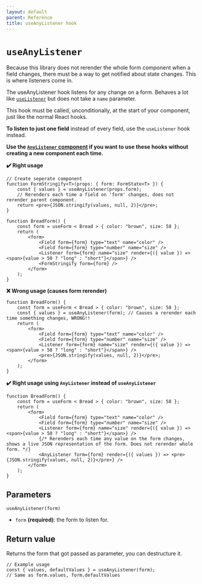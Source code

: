 ```yaml
---
layout: default
parent: Reference
title: useAnyListener hook
---
```


# `useAnyListener`

Because this library does not rerender the whole form component when a field changes, there must be a way to get notified about state changes. This is where listeners come in.

The useAnyListener hook listens for any change on a form. Behaves a lot like [`useListener`](/typed-react-form/reference/useListener) but does not take a `name` parameter.

This hook must be called, unconditionally, at the start of your component, just like the normal React hooks.

**To listen to just one field** instead of every field, use the `useListener` hook instead.

**Use the [`AnyListener` component](/typed-react-form/reference/AnyListener) if you want to use these hooks without creating a new component each time.**

**✔️ Right usage**

```tsx
// Create seperate component
function FormStringify<T>(props: { form: FormState<T> }) {
    const { values } = useAnyListener(props.form);
    // Rerenders each time a field on 'form' changes, does not rerender parent component.
    return <pre>{JSON.stringify(values, null, 2)}</pre>;
}

function BreadForm() {
    const form = useForm < Bread > { color: "brown", size: 58 };
    return (
        <form>
            <Field form={form} type="text" name="color" />
            <Field form={form} type="number" name="size" />
            <Listener form={form} name="size" render={({ value }) => <span>{value > 50 ? "long" : "short"}</span>} />
            <FormStringify form={form} />
        </form>
    );
}
```

**❌ Wrong usage (causes form rerender)**

```tsx
function BreadForm() {
    const form = useForm < Bread > { color: "brown", size: 58 };
    const { values } = useAnyListener(form); // Causes a rerender each time something changes, WRONG!!
    return (
        <form>
            <Field form={form} type="text" name="color" />
            <Field form={form} type="number" name="size" />
            <Listener form={form} name="size" render={({ value }) => <span>{value > 50 ? "long" : "short"}</span>} />
            <pre>{JSON.stringify(values, null, 2)}</pre>;
        </form>
    );
}
```

**✔️ Right usage using `AnyListener` instead of `useAnyListener`**

```tsx
function BreadForm() {
    const form = useForm < Bread > { color: "brown", size: 58 };
    return (
        <form>
            <Field form={form} type="text" name="color" />
            <Field form={form} type="number" name="size" />
            <Listener form={form} name="size" render={({ value }) => <span>{value > 50 ? "long" : "short"}</span>} />
            {/* Rerenders each time any value on the form changes, shows a live JSON representation of the form. Does not rerender whole form. */}
            <AnyListener form={form} render={({ values }) => <pre>{JSON.stringify(values, null, 2)}</pre>} />
        </form>
    );
}
```

## Parameters

`useAnyListener(form)`

-   `form` **(required)**: the form to listen for.

## Return value

Returns the form that got passed as parameter, you can destructure it.

```tsx
// Example usage
const { values, defaultValues } = useAnyListener(form);
// Same as form.values, form.defaultValues
```
